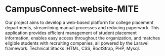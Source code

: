 # CampusConnect-website-MITE
Our project aims to develop a web-based platform for college placement departments, streamlining manual processes and reducing paperwork. 
This application provides efficient management of student placement information, enables easy access throughout the organization, 
and matches eligible students with recruiting companies, all powered by the Laravel framework.
Technical Stacks :HTML, CSS, BootStrap, PHP, Mysql.
